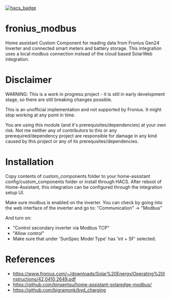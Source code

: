 [![hacs_badge](https://img.shields.io/badge/HACS-Default-orange.svg)](https://github.com/custom-components/hacs)

# fronius_modbus
Home assistant Custom Component for reading data from Fronius Gen24 Inverter and connected smart meters and battery storage. This integration uses a local modbus connection instead of the cloud based SolarWeb integration. 

# Disclaimer
WARNING: This is a work in progress project - it is still in early development stage, so there are still breaking changes possible.

This is an unofficial implementation and not supported by Fronius. It might stop working at any point in time.

You are using this module (and it's prerequisites/dependencies) at your own risk. Not me neither any of contributors to this or any prerequired/dependency project are responsible for damage in any kind caused by this project or any of its prerequsites/dependencies.

# Installation
Copy contents of custom_components folder to your home-assistant config/custom_components folder or install through HACS.
After reboot of Home-Assistant, this integration can be configured through the integration setup UI.

Make sure modbus is enabled on the inverter. You can check by going into the web interface of the inverter and go to:
"Communication" -> "Modbus"

And turn on:
- "Con­trol sec­ond­ary in­ver­t­er via Mod­bus TCP"
- "Allow control"
- Make sure that under 'SunSpec Model Type' has 'int + SF' selected. 

# References
- https://www.fronius.com/~/downloads/Solar%20Energy/Operating%20Instructions/42,0410,2649.pdf
- https://github.com/binsentsu/home-assistant-solaredge-modbus/
- https://github.com/bigramonk/byd_charging

